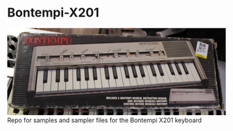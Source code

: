 # Bontempi-X201
![Photo of Bontemoi X201 Box](/photos/IMG_7233.JPG)
Repo for samples and sampler files for the Bontempi X201 keyboard


